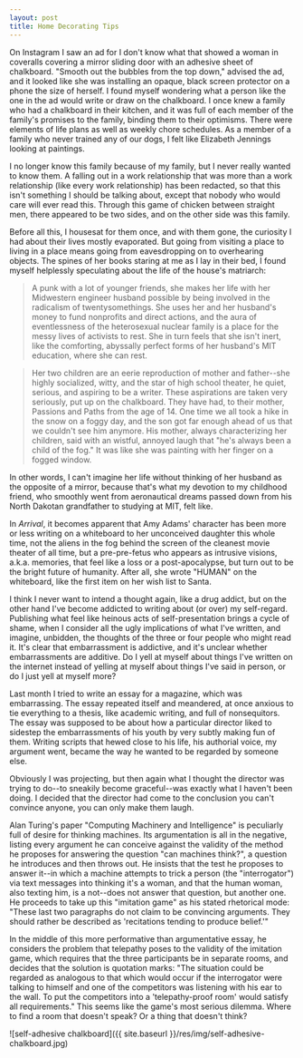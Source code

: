 ```yaml
---
layout: post
title: Home Decorating Tips
---
```


On Instagram I saw an ad for I don't know what that showed a woman in coveralls covering a mirror sliding door with an adhesive sheet of chalkboard. "Smooth out the bubbles from the top down," advised the ad, and it looked like she was installing an opaque, black screen protector on a phone the size of herself. I found myself wondering what a person like the one in the ad would write or draw on the chalkboard. I once knew a family who had a chalkboard in their kitchen, and it was full of each member of the family's promises to the family, binding them to their optimisms. There were elements of life plans as well as weekly chore schedules. As a member of a family who never trained any of our dogs, I felt like Elizabeth Jennings looking at paintings.

I no longer know this family because of my family, but I never really wanted to know them. A falling out in a work relationship that was more than a work relationship (like every work relationship) has been redacted, so that this isn't something I should be talking about, except that nobody who would care will ever read this. Through this game of chicken between straight men, there appeared to be two sides, and on the other side was this family.

Before all this, I housesat for them once, and with them gone, the curiosity I had about their lives mostly evaporated. But going from visiting a place to living in a place means going from eavesdropping on to overhearing objects. The spines of her books staring at me as I lay in their bed, I found myself helplessly speculating about the life of the house's matriarch:

> A punk with a lot of younger friends, she makes her life with her Midwestern engineer husband possible by being involved in the radicalism of twentysomethings. She uses her and her husband's money to fund nonprofits and direct actions, and the aura of eventlessness of the heterosexual nuclear family is a place for the messy lives of activists to rest. She in turn feels that she isn't inert, like the comforting, abyssally perfect forms of her husband's MIT education, where she can rest.

> Her two children are an eerie reproduction of mother and father--she highly socialized, witty, and the star of high school theater, he quiet, serious, and aspiring to be a writer. These aspirations are taken very seriously, put up on the chalkboard. They have had, to their mother, Passions and Paths from the age of 14. One time we all took a hike in the snow on a foggy day, and the son got far enough ahead of us that we couldn't see him anymore. His mother, always characterizing her children, said with an wistful, annoyed laugh that "he's always been a child of the fog." It was like she was painting with her finger on a fogged window.

In other words, I can't imagine her life without thinking of her husband as the opposite of a mirror, because that's what my devotion to my childhood friend, who smoothly went from aeronautical dreams passed down from his North Dakotan grandfather to studying at MIT, felt like.

In *Arrival*, it becomes apparent that Amy Adams' character has been more or less writing on a whiteboard to her unconceived daughter this whole time, not the aliens in the fog behind the screen of the cleanest movie theater of all time, but a pre-pre-fetus who appears as intrusive visions, a.k.a. memories, that feel like a loss or a post-apocalypse, but turn out to be the bright future of humanity. After all, she wrote "HUMAN" on the whiteboard, like the first item on her wish list to Santa.

I think I never want to intend a thought again, like a drug addict, but on the other hand I've become addicted to writing about (or over) my self-regard. Publishing what feel like heinous acts of self-presentation brings a cycle of shame, when I consider all the ugly implications of what I've written, and imagine, unbidden, the thoughts of the three or four people who might read it. It's clear that embarrassment is addictive, and it's unclear whether embarrassments are additive. Do I yell at myself about things I've written on the internet instead of yelling at myself about things I've said in person, or do I just yell at myself more?

Last month I tried to write an essay for a magazine, which was embarrassing. The essay repeated itself and meandered, at once anxious to tie everything to a thesis, like academic writing, and full of nonsequitors. The essay was supposed to be about how a particular director liked to sidestep the embarrassments of his youth by very subtly making fun of them. Writing scripts that hewed close to his life, his authorial voice, my argument went, became the way he wanted to be regarded by someone else.

Obviously I was projecting, but then again what I thought the director was trying to do--to sneakily become graceful--was exactly what I haven't been doing. I decided that the director had come to the conclusion you can't convince anyone, you can only make them laugh.

Alan Turing's paper "Computing Machinery and Intelligence" is peculiarly full of desire for thinking machines. Its argumentation is all in the negative, listing every argument he can conceive against the validity of the method he proposes for answering the question "can machines think?", a question he introduces and then throws out. He insists that the test he proposes to answer it--in which a machine attempts to trick a person (the "interrogator") via text messages into thinking it's a woman, and that the human woman, also texting him, is a not--does not answer that question, but another one. He proceeds to take up this "imitation game" as his stated rhetorical mode: "These last two paragraphs do not claim to be convincing arguments. They should rather be described as 'recitations tending to produce belief.'"

In the middle of this more performative than argumentative essay, he considers the problem that telepathy poses to the validity of the imitation game, which requires that the three participants be in separate rooms, and decides that the solution is quotation marks: "The situation could be regarded as analogous to that which would occur if the interrogator were talking to himself and one of the competitors was listening with his ear to the wall. To put the competitors into a 'telepathy-proof room' would satisfy all requirements." This seems like the game's most serious dilemma. Where to find a room that doesn't speak? Or a thing that doesn't think?

![self-adhesive chalkboard]({{ site.baseurl }}/res/img/self-adhesive-chalkboard.jpg)
